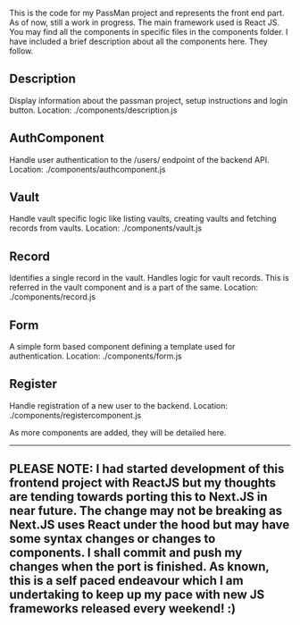 This is the code for my PassMan project and represents the front end part. As of now, still a work in progress. The main framework used is React JS. You may find all the components
in specific files in the components folder. I have included a brief description about all the components here. They follow.

Description 
------------
Display information about the passman project, setup instructions and login button.
Location: ./components/description.js

AuthComponent
-------------
Handle user authentication to the /users/ endpoint of the backend API. 
Location: ./components/authcomponent.js

Vault
-----
Handle vault specific logic like listing vaults, creating vaults and fetching records from vaults.
Location: ./components/vault.js

Record
------
Identifies a single record in the vault. Handles logic for vault records. This is referred in the vault component and is a part of the same.
Location: ./components/record.js

Form
----
A simple form based component defining a template used for authentication. 
Location: ./components/form.js

Register
--------
Handle registration of a new user to the backend.
Location: ./components/registercomponent.js

As more components are added, they will be detailed here.

---------------------------------------------------------------------------------------------------------------------------------------------------------------------------------------
PLEASE NOTE: I had started development of this frontend project with ReactJS but my thoughts are tending towards porting this to Next.JS in near future. The change may not be breaking
as Next.JS uses React under the hood but may have some syntax changes or changes to components. I shall commit and push my changes when the port is finished. As known, this is a self paced endeavour which I am undertaking to keep up my pace with new JS frameworks released every weekend! :)
---------------------------------------------------------------------------------------------------------------------------------------------------------------------------------------
